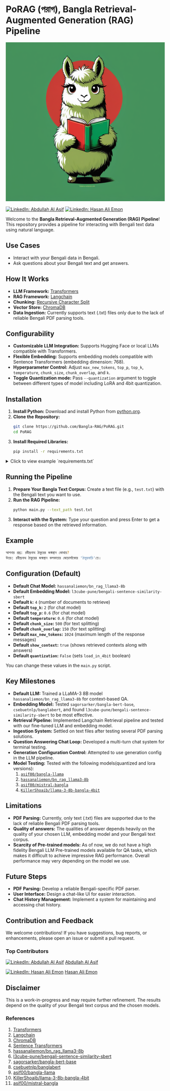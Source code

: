 # PoRAG (পরাগ), Bangla Retrieval-Augmented Generation (RAG) Pipeline
![Banner](/banner.png)

[![LinkedIn: Abdullah Al Asif](https://img.shields.io/badge/LinkedIn-Abdullah%20Al%20Asif-blue)](https://www.linkedin.com/in/abdullahalasif-bd/)
[![LinkedIn: Hasan Ali Emon](https://img.shields.io/badge/LinkedIn-Hasan%20Ali%20Emon-blue)](https://www.linkedin.com/in/hassan-ali-emon/)

Welcome to the **Bangla Retrieval-Augmented Generation (RAG) Pipeline**! This repository provides a pipeline for interacting with Bengali text data using natural language.

## Use Cases

- Interact with your Bengali data in Bengali.
- Ask questions about your Bengali text and get answers.

## How It Works

- **LLM Framework:** [Transformers](https://huggingface.co/docs/transformers/index)
- **RAG Framework:** [Langchain](https://www.langchain.com/)
- **Chunking:** [Recursive Character Split](https://python.langchain.com/v0.1/docs/modules/data_connection/document_transformers/recursive_text_splitter/)
- **Vector Store:** [ChromaDB](https://www.trychroma.com/)
- **Data Ingestion:** Currently supports text (.txt) files only due to the lack of reliable Bengali PDF parsing tools.

## Configurability

- **Customizable LLM Integration:** Supports Hugging Face or local LLMs compatible with Transformers.
- **Flexible Embedding:** Supports embedding models compatible with Sentence Transformers (embedding dimension: 768).
- **Hyperparameter Control:** Adjust `max_new_tokens`, `top_p`, `top_k`, `temperature`, `chunk_size`, `chunk_overlap`, and `k`.
- **Toggle Quantization mode:** Pass `--quantization` argument to toggle between different types of model including LoRA and 4bit quantization.

## Installation

1. **Install Python:** Download and install Python from [python.org](https://www.python.org/).
2. **Clone the Repository:**
    ```bash
    git clone https://github.com/Bangla-RAG/PoRAG.git
    cd PoRAG
    ```
3. **Install Required Libraries:**
    ```bash
    pip install -r requirements.txt
    ```

<details>
<summary>Click to view example `requirements.txt`</summary>

```txt
langchain==0.2.3
langchain-community==0.2.4
langchain-core==0.2.5
chromadb==0.5.0
accelerate==0.31.0
peft==0.11.1
transformers==4.40.1
bitsandbytes==0.41.3
sentence-transformers==3.0.1
rich==13.7.1
```
</details>

## Running the Pipeline

1. **Prepare Your Bangla Text Corpus:** Create a text file (e.g., `test.txt`) with the Bengali text you want to use.
2. **Run the RAG Pipeline:**
    ```bash
    python main.py --text_path test.txt
    ```
3. **Interact with the System:** Type your question and press Enter to get a response based on the retrieved information.

## Example

```bash
আপনার প্রশ্ন: রবীন্দ্রনাথ ঠাকুরের জন্মস্থান কোথায়?
উত্তর: রবীন্দ্রনাথ ঠাকুরের জন্মস্থান কলকাতার জোড়াসাঁকোর 'ঠাকুরবাড়ি'তে।
```

## Configuration (Default)

- **Default Chat Model:** `hassanaliemon/bn_rag_llama3-8b`
- **Default Embedding Model:** `l3cube-pune/bengali-sentence-similarity-sbert`
- **Default `k`:** `4` (number of documents to retrieve)
- **Default `top_k`:** `2` (for chat model)
- **Default `top_p`:** `0.6` (for chat model)
- **Default `temperature`:** `0.6` (for chat model)
- **Default `chunk_size`:** `500` (for text splitting)
- **Default `chunk_overlap`:** `150` (for text splitting)
- **Default `max_new_tokens`:** `1024` (maximum length of the response messages)
- **Default `show_context`:** `true` (shows retrieved contexts along with answers)
- **Default `quantization`:** `False` (sets `load_in_4bit` boolean)

You can change these values in the `main.py` script.

## Key Milestones

- **Default LLM:** Trained a LLaMA-3 8B model `hassanaliemon/bn_rag_llama3-8b` for context-based QA.
- **Embedding Model:** Tested `sagorsarker/bangla-bert-base`, `csebuetnlp/banglabert`, and found `l3cube-pune/bengali-sentence-similarity-sbert` to be most effective.
- **Retrieval Pipeline:** Implemented Langchain Retrieval pipeline and tested with our fine-tuned LLM and embedding model.
- **Ingestion System:** Settled on text files after testing several PDF parsing solutions.
- **Question Answering Chat Loop:** Developed a multi-turn chat system for terminal testing.
- **Generation Configuration Control:** Attempted to use generation config in the LLM pipeline.
- **Model Testing:** Tested with the following models(quantized and lora versions):
  1. [`asif00/bangla-llama`](https://huggingface.co/asif00/bangla-llama)
  2. [`hassanaliemon/bn_rag_llama3-8b`](https://huggingface.co/hassanaliemon/bn_rag_llama3-8b)
  3. [`asif00/mistral-bangla`](https://huggingface.co/asif00/mistral-bangla)
  4. [`KillerShoaib/llama-3-8b-bangla-4bit`](https://huggingface.co/KillerShoaib/llama-3-8b-bangla-4bit)

## Limitations

- **PDF Parsing:** Currently, only text (.txt) files are supported due to the lack of reliable Bengali PDF parsing tools.
- **Quality of answers:** The qualities of answer depends heavily on the quality of your chosen LLM, embedding model and your Bengali text corpus.
- **Scarcity of Pre-trained models:** As of now, we do not have a high fidelity Bengali LLM Pre-trained models available for QA tasks, which makes it difficult to achieve impressive RAG performance. Overall performance may very depending on the model we use.  


## Future Steps

- **PDF Parsing:** Develop a reliable Bengali-specific PDF parser.
- **User Interface:** Design a chat-like UI for easier interaction.
- **Chat History Management:** Implement a system for maintaining and accessing chat history.

## Contribution and Feedback

We welcome contributions! If you have suggestions, bug reports, or enhancements, please open an issue or submit a pull request.

### Top Contributors
[![LinkedIn: Abdullah Al Asif](https://img.shields.io/badge/LinkedIn-Abdullah%20Al%20Asif-blue)](https://www.linkedin.com/in/abdullahalasif-bd/) [Abdullah Al Asif](https://github.com/himisir)

[![LinkedIn: Hasan Ali Emon](https://img.shields.io/badge/LinkedIn-Hasan%20Ali%20Emon-blue)](https://www.linkedin.com/in/hassan-ali-emon/) [Hasan Ali Emon](https://github.com/hassanaliemon)



## Disclaimer

This is a work-in-progress and may require further refinement. The results depend on the quality of your Bengali text corpus and the chosen models.


### References

1. [Transformers](https://huggingface.co/docs/transformers/index)
2. [Langchain](https://www.langchain.com/)
3. [ChromaDB](https://www.trychroma.com/)
4. [Sentence Transformers](https://www.sbert.net/)
5. [hassanaliemon/bn_rag_llama3-8b](https://huggingface.co/hassanaliemon/bn_rag_llama3-8b)
6. [l3cube-pune/bengali-sentence-similarity-sbert](https://huggingface.co/l3cube-pune/bengali-sentence-similarity-sbert)
7. [sagorsarker/bangla-bert-base](https://huggingface.co/sagorsarker/bangla-bert-base)
8. [csebuetnlp/banglabert](https://huggingface.co/csebuetnlp/banglabert)
9. [asif00/bangla-llama](https://huggingface.co/asif00/bangla-llama)
10. [KillerShoaib/llama-3-8b-bangla-4bit](https://huggingface.co/KillerShoaib/llama-3-8b-bangla-4bit)
11. [asif00/mistral-bangla](https://huggingface.co/asif00/mistral-bangla)